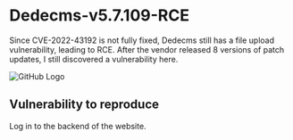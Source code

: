 
# Dedecms-v5.7.109-RCE

Since CVE-2022-43192 is not fully fixed, Dedecms still has a file upload vulnerability, leading to RCE.
After the vendor released 8 versions of patch updates, I still discovered a vulnerability here.

![GitHub Logo](https://github.com/github.png)

## Vulnerability to reproduce
Log in to the backend of the website.
